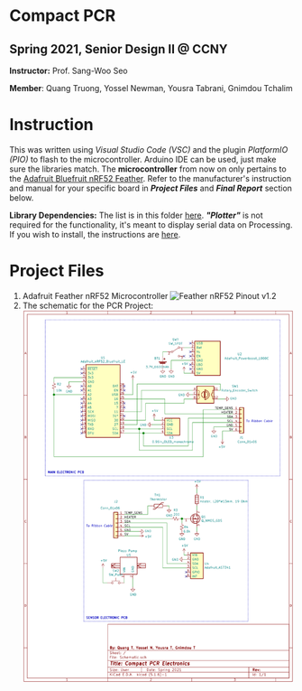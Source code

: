 # Compact PCR
## Spring 2021, Senior Design II @ CCNY
**Instructor:** Prof. Sang-Woo Seo

**Member**: Quang Truong, Yossel Newman, Yousra Tabrani, Gnimdou Tchalim

# Instruction
This was written using *Visual Studio Code (VSC)* and the plugin *PlatformIO (PIO)* to flash to the microcontroller. Arduino IDE can be used, just make sure the libraries match. The **microcontroller** from now on only pertains to the [Adafruit Bluefruit nRF52 Feather](https://learn.adafruit.com/bluefruit-nrf52-feather-learning-guide/introduction). Refer to the manufacturer's instruction and manual for your specific board in ***Project Files*** and ***Final Report*** section below.

**Library Dependencies:** The list is in this folder [here](.pio/libdeps/adafruit_feather_nrf52832).
***"Plotter"*** is not required for the functionality, it's meant to display serial data on Processing. If you wish to install, the instructions are [here](https://github.com/devinaconley/arduino-plotter).


# Project Files
 1) Adafruit Feather nRF52 Microcontroller
    ![Feather nRF52 Pinout v1.2](https://cdn-learn.adafruit.com/assets/assets/000/046/248/original/microcontrollers_Feather_NRF52_Pinout_v1.2-1.png?1504885794)
 2) The schematic for the PCR Project:
    ![Compact PCR Schematic](https://github.com/lquang4321/EE598_main/blob/master/schematic/Schematic.png)
